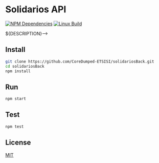 # Solidarios API

[![NPM Dependencies][npm-image]][npm-image]
[![Linux Build][travis-image]][travis-url]

<!--> ${DESCRIPTION}-->

## Install

```bash
git clone https://github.com/CoreDumped-ETSISI/solidariosBack.git
cd solidariosBack
npm install
```

## Run

```bash
npm start
```

## Test

```bash
npm test
```

## License

[MIT](http://vjpr.mit-license.org)

[npm-image]: https://david-dm.org/CoreDumped-ETSISI/solidariosBack.svg
[npm-url]: https://github.com/CoreDumped-ETSISI/solidariosBack/network/dependencies
[travis-image]: https://api.travis-ci.org/CoreDumped-ETSISI/solidariosBack.svg?branch=master
[travis-url]: https://travis-ci.org/CoreDumped-ETSISI/solidariosBack